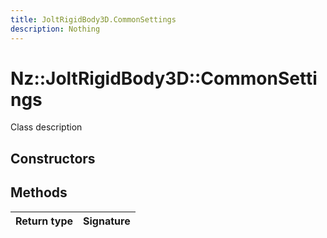 ```yaml
---
title: JoltRigidBody3D.CommonSettings
description: Nothing
---
```


# Nz::JoltRigidBody3D::CommonSettings

Class description

## Constructors


## Methods

| Return type | Signature |
| ----------- | --------- |
